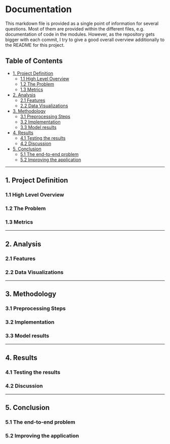 # Documentation

This markdown file is provided as a single point of information for several questions. 
Most of them are provided within the different files, e.g. documentation of code in the modules.
However, as the repository gets bigger with each commit, I try to give a good overall overview 
additionally to the README for this project.

## Table of Contents

- [1. Project Definition](#1-project-definition)
  * [1.1 High Level Overview](#11-high-level-overview)
  * [1.2 The Problem](#12-the-problem)
  * [1.3 Metrics](#13-metrics)
- [2. Analysis](#2-analysis)
  * [2.1 Features](#21-features)
  * [2.2 Data Visualizations](#22-data-visualizations)
- [3. Methodology](#3-methodology)
  * [3.1 Preprocessing Steps](#31-preprocessing-steps)
  * [3.2 Implementation](#32-implementation)
  * [3.3 Model results](#33-model-results)
- [4. Results](#4-results)
  * [4.1 Testing the results](#41-testing-the-results)
  * [4.2 Discussion](#42-discussion)
- [5. Conclusion](#5-conclusion)
  * [5.1 The end-to-end problem](#51-the-end-to-end-problem)
  * [5.2 Improving the application](#52-improving-the-application)



---

## 1. Project Definition

### 1.1 High Level Overview


### 1.2 The Problem


### 1.3 Metrics


--- 

## 2. Analysis

### 2.1 Features


### 2.2 Data Visualizations


---

## 3. Methodology

### 3.1 Preprocessing Steps

### 3.2 Implementation

### 3.3 Model results


---

## 4. Results

### 4.1 Testing the results

### 4.2 Discussion

---

## 5. Conclusion

### 5.1 The end-to-end problem


### 5.2 Improving the application